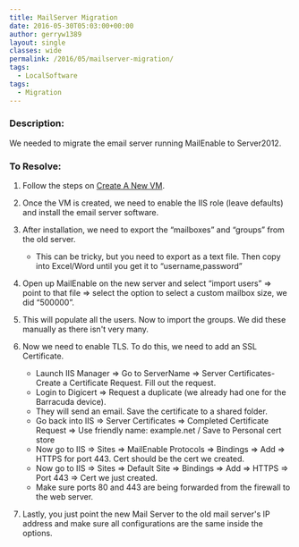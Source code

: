 ```yaml
---
title: MailServer Migration
date: 2016-05-30T05:03:00+00:00
author: gerryw1389
layout: single
classes: wide
permalink: /2016/05/mailserver-migration/
tags:
  - LocalSoftware
tags:
  - Migration
---
```

<!--more-->

### Description:

We needed to migrate the email server running MailEnable to Server2012.

### To Resolve:

1. Follow the steps on [Create A New VM](https://automationadmin.com/2016/05/hyper-v-to-create-a-new-vm/).

2. Once the VM is created, we need to enable the IIS role (leave defaults) and install the email server software.

3. After installation, we need to export the &#8220;mailboxes&#8221; and &#8220;groups&#8221; from the old server.

   - This can be tricky, but you need to export as a text file. Then copy into Excel/Word until you get it to &#8220;username,password&#8221;

4. Open up MailEnable on the new server and select &#8220;import users&#8221; => point to that file => select the option to select a custom mailbox size, we did &#8220;500000&#8221;.

5. This will populate all the users. Now to import the groups. We did these manually as there isn't very many.

6. Now we need to enable TLS. To do this, we need to add an SSL Certificate.

   - Launch IIS Manager => Go to ServerName => Server Certificates- Create a Certificate Request. Fill out the request.
   - Login to Digicert => Request a duplicate (we already had one for the Barracuda device).
   - They will send an email. Save the certificate to a shared folder.
   - Go back into IIS => Server Certificates => Completed Certificate Request => Use friendly name: example.net / Save to Personal cert store
   - Now go to IIS => Sites => MailEnable Protocols => Bindings => Add => HTTPS for port 443. Cert should be the cert we created.
   - Now go to IIS => Sites => Default Site => Bindings => Add => HTTPS => Port 443 => Cert we just created.
   - Make sure ports 80 and 443 are being forwarded from the firewall to the web server.

7. Lastly, you just point the new Mail Server to the old mail server's IP address and make sure all configurations are the same inside the options.